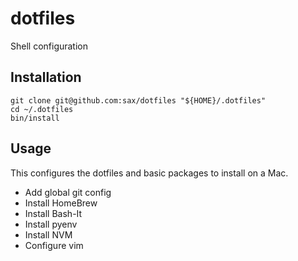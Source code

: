 dotfiles
========

Shell configuration

## Installation

```shell
git clone git@github.com:sax/dotfiles "${HOME}/.dotfiles"
cd ~/.dotfiles
bin/install
```

## Usage

This configures the dotfiles and basic packages to install on a Mac.

* Add global git config
* Install HomeBrew
* Install Bash-It
* Install pyenv
* Install NVM
* Configure vim
